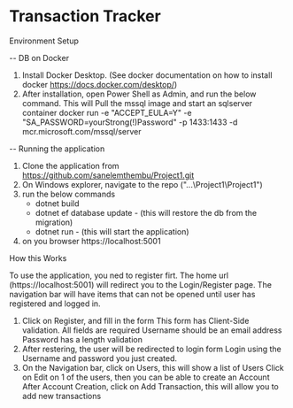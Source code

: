 # Transaction Tracker

Environment Setup

-- DB on Docker 
1. Install Docker Desktop. (See docker documentation on how to install docker https://docs.docker.com/desktop/)
2. After installation, open Power Shell as Admin, and run the below command. This will Pull the mssql image and start an sqlserver container
    docker run -e "ACCEPT_EULA=Y" -e "SA_PASSWORD=yourStrong(!)Password" -p 1433:1433 -d mcr.microsoft.com/mssql/server

-- Running the application
1. Clone the application from https://github.com/sanelemthembu/Project1.git
2. On Windows explorer, navigate to the repo ("...\Project1\Project1")
3. run the below commands
      - dotnet build
      - dotnet ef database update - (this will restore the db from the migration)
      - dotnet run - (this will start the application)
4. on you browser https://localhost:5001

How this Works

To use the application, you ned to register firt. The home url (https://localhost:5001) will redirect you to the Login/Register page.
The navigation bar will have items that can not be opened until user has registered and logged in.
1. Click on Register, and fill in the form
      This form has Client-Side validation.
      All fields are required
      Username should be an email address
      Password has a length validation
2. After restering, the user will be redirected to login form
    Login using the Username and password you just created.
3. On the Navigation bar, 
    click on Users, this will show a list of Users
   Click on Edit on 1 of the users, then you can be able to create an Account
   After Account Creation, click on Add Transaction, this will allow you to add new transactions



























